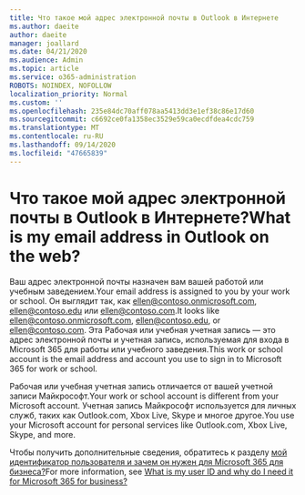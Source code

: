 ```yaml
---
title: Что такое мой адрес электронной почты в Outlook в Интернете
ms.author: daeite
author: daeite
manager: joallard
ms.date: 04/21/2020
ms.audience: Admin
ms.topic: article
ms.service: o365-administration
ROBOTS: NOINDEX, NOFOLLOW
localization_priority: Normal
ms.custom: ''
ms.openlocfilehash: 235e84dc70aff078aa5413dd3e1ef38c86e17d60
ms.sourcegitcommit: c6692ce0fa1358ec3529e59ca0ecdfdea4cdc759
ms.translationtype: MT
ms.contentlocale: ru-RU
ms.lasthandoff: 09/14/2020
ms.locfileid: "47665839"
---
```

# <a name="what-is-my-email-address-in-outlook-on-the-web"></a><span data-ttu-id="b4ac6-102">Что такое мой адрес электронной почты в Outlook в Интернете?</span><span class="sxs-lookup"><span data-stu-id="b4ac6-102">What is my email address in Outlook on the web?</span></span>

<span data-ttu-id="b4ac6-103">Ваш адрес электронной почты назначен вам вашей работой или учебным заведением.</span><span class="sxs-lookup"><span data-stu-id="b4ac6-103">Your email address is assigned to you by your work or school.</span></span> <span data-ttu-id="b4ac6-104">Он выглядит так, как ellen@contoso.onmicrosoft.com, ellen@contoso.edu или ellen@contoso.com.</span><span class="sxs-lookup"><span data-stu-id="b4ac6-104">It looks like ellen@contoso.onmicrosoft.com, ellen@contoso.edu, or ellen@contoso.com.</span></span> <span data-ttu-id="b4ac6-105">Эта Рабочая или учебная учетная запись — это адрес электронной почты и учетная запись, используемая для входа в Microsoft 365 для работы или учебного заведения.</span><span class="sxs-lookup"><span data-stu-id="b4ac6-105">This work or school account is the email address and account you use to sign in to Microsoft 365 for work or school.</span></span>

<span data-ttu-id="b4ac6-106">Рабочая или учебная учетная запись отличается от вашей учетной записи Майкрософт.</span><span class="sxs-lookup"><span data-stu-id="b4ac6-106">Your work or school account is different from your Microsoft account.</span></span> <span data-ttu-id="b4ac6-107">Учетная запись Майкрософт используется для личных служб, таких как Outlook.com, Xbox Live, Skype и многое другое.</span><span class="sxs-lookup"><span data-stu-id="b4ac6-107">You use your Microsoft account for personal services like Outlook.com, Xbox Live, Skype, and more.</span></span>

<span data-ttu-id="b4ac6-108">Чтобы получить дополнительные сведения, обратитесь к разделу [мой идентификатор пользователя и зачем он нужен для Microsoft 365 для бизнеса?](https://support.office.com/article/37da662b-5da6-4b56-a091-2731b2ecc8b4)</span><span class="sxs-lookup"><span data-stu-id="b4ac6-108">For more information, see [What is my user ID and why do I need it for Microsoft 365 for business?](https://support.office.com/article/37da662b-5da6-4b56-a091-2731b2ecc8b4)</span></span>